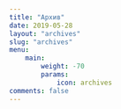 ```yaml
---
title: "Архив"
date: 2019-05-28
layout: "archives"
slug: "archives"
menu:
    main:
        weight: -70
        params: 
            icon: archives
comments: false
---
```

